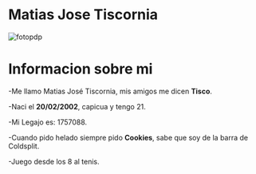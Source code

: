 # Matias Jose Tiscornia 

![fotopdp](https://user-images.githubusercontent.com/82007207/231621829-fbe9f001-7c37-46c2-93ec-6ff361e522fc.jpeg)


<h1> Informacion sobre mi </h1>  

-Me llamo Matias José Tiscornia, mis amigos me dicen <b>Tisco</b>.  

-Naci el <b>20/02/2002</b>, capicua y tengo 21.  

-Mi Legajo es: 1757088.  

-Cuando pido helado siempre pido <b>Cookies</b>, sabe que soy de la barra de Coldsplit.  

-Juego desde los 8 al tenis.  





